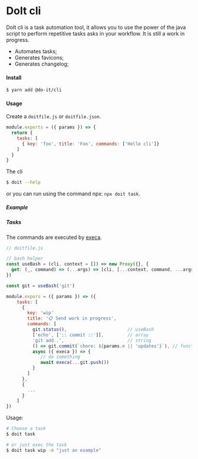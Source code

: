 # DoIt cli

DoIt cli is a task automation tool, it allows you to use the power of the java script to perform repetitive tasks asks in your workflow. It is still a work in progress.

- Automates tasks;
- Generates favicons;
- Generates changelog;

#### Install

```bash
$ yarn add @do-it/cli
```

#### Usage

Create a `doitfile.js` or `doitfile.json`.

```js
module.exports = ({ params }) => {
  return {
    tasks: [
      { key: 'foo', title: 'Foo', commands: ['Hello cli']}
    ]
  }
}

```

The cli

```bash
$ doit --help
```

or you can run using the command npx: `npx doit task`.

##### Example

##### Tasks

The commands are executed by [execa](https://www.npmjs.com/package/execa).

```js
// doitfile.js

// bash helper
const useBash = (cli, context = []) => new Proxy({}, {
  get: (_, command) => (...args) => [cli, [...context, command, ...args]]
})

const git = useBash('git')

module.expors = ({ params }) => ({
    tasks: [
      {
        key: 'wip'
        title: '📋 Send work in progress',
        commands: [
          git.status(),                       // useBash
          ['echo', [':: commit ::']],         // array 
          'git add .',                        // string
          () => git.commit(`chore: ${params.m || 'updates'}`), // function
          async ({ execa }) => {
             // do something
             await execa(...git.push())
          }
        ]
      },
      {
        ...
      }
    ]
})
```

Usage:

```bash
# Choose a task
$ doit task

# or just exec the task
$ doit task wip -m "just an example"
```
